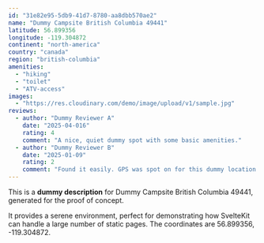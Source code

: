 ```yaml
---
id: "31e82e95-5db9-41d7-8780-aa8dbb570ae2"
name: "Dummy Campsite British Columbia 49441"
latitude: 56.899356
longitude: -119.304872
continent: "north-america"
country: "canada"
region: "british-columbia"
amenities:
  - "hiking"
  - "toilet"
  - "ATV-access"
images:
  - "https://res.cloudinary.com/demo/image/upload/v1/sample.jpg"
reviews:
  - author: "Dummy Reviewer A"
    date: "2025-04-016"
    rating: 4
    comment: "A nice, quiet dummy spot with some basic amenities."
  - author: "Dummy Reviewer B"
    date: "2025-01-09"
    rating: 2
    comment: "Found it easily. GPS was spot on for this dummy location."
---
```


This is a **dummy description** for Dummy Campsite British Columbia 49441, generated for the proof of concept.

It provides a serene environment, perfect for demonstrating how SvelteKit can handle a large number of static pages. The coordinates are 56.899356, -119.304872.
